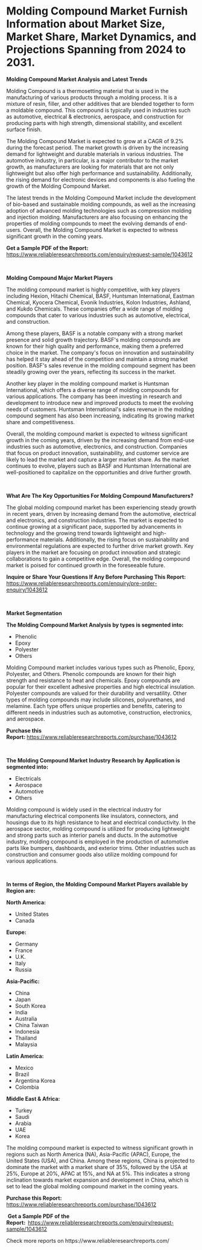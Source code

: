 <p><h1>Molding Compound Market Furnish Information about Market Size, Market Share, Market Dynamics, and Projections Spanning from 2024 to 2031.</h1></p><p><strong>Molding Compound Market Analysis and Latest Trends</strong></p>
<p><p>Molding Compound is a thermosetting material that is used in the manufacturing of various products through a molding process. It is a mixture of resin, filler, and other additives that are blended together to form a moldable compound. This compound is typically used in industries such as automotive, electrical & electronics, aerospace, and construction for producing parts with high strength, dimensional stability, and excellent surface finish.</p><p>The Molding Compound Market is expected to grow at a CAGR of 9.2% during the forecast period. The market growth is driven by the increasing demand for lightweight and durable materials in various industries. The automotive industry, in particular, is a major contributor to the market growth, as manufacturers are looking for materials that are not only lightweight but also offer high performance and sustainability. Additionally, the rising demand for electronic devices and components is also fueling the growth of the Molding Compound Market.</p><p>The latest trends in the Molding Compound Market include the development of bio-based and sustainable molding compounds, as well as the increasing adoption of advanced molding technologies such as compression molding and injection molding. Manufacturers are also focusing on enhancing the properties of molding compounds to meet the evolving demands of end-users. Overall, the Molding Compound Market is expected to witness significant growth in the coming years.</p></p>
<p><strong>Get a Sample PDF of the Report:&nbsp;</strong> <a href="https://www.reliableresearchreports.com/enquiry/request-sample/1043612">https://www.reliableresearchreports.com/enquiry/request-sample/1043612</a></p>
<p>&nbsp;</p>
<p><strong>Molding Compound Major Market Players</strong></p>
<p><p>The molding compound market is highly competitive, with key players including Hexion, Hitachi Chemical, BASF, Huntsman International, Eastman Chemical, Kyocera Chemical, Evonik Industries, Kolon Industries, Ashland, and Kukdo Chemicals. These companies offer a wide range of molding compounds that cater to various industries such as automotive, electrical, and construction.</p><p>Among these players, BASF is a notable company with a strong market presence and solid growth trajectory. BASF's molding compounds are known for their high quality and performance, making them a preferred choice in the market. The company's focus on innovation and sustainability has helped it stay ahead of the competition and maintain a strong market position. BASF's sales revenue in the molding compound segment has been steadily growing over the years, reflecting its success in the market.</p><p>Another key player in the molding compound market is Huntsman International, which offers a diverse range of molding compounds for various applications. The company has been investing in research and development to introduce new and improved products to meet the evolving needs of customers. Huntsman International's sales revenue in the molding compound segment has also been increasing, indicating its growing market share and competitiveness.</p><p>Overall, the molding compound market is expected to witness significant growth in the coming years, driven by the increasing demand from end-use industries such as automotive, electronics, and construction. Companies that focus on product innovation, sustainability, and customer service are likely to lead the market and capture a larger market share. As the market continues to evolve, players such as BASF and Huntsman International are well-positioned to capitalize on the opportunities and drive further growth.</p></p>
<p>&nbsp;</p>
<p><strong>What Are The Key Opportunities For Molding Compound Manufacturers?</strong></p>
<p><p>The global molding compound market has been experiencing steady growth in recent years, driven by increasing demand from the automotive, electrical and electronics, and construction industries. The market is expected to continue growing at a significant pace, supported by advancements in technology and the growing trend towards lightweight and high-performance materials. Additionally, the rising focus on sustainability and environmental regulations are expected to further drive market growth. Key players in the market are focusing on product innovation and strategic collaborations to gain a competitive edge. Overall, the molding compound market is poised for continued growth in the foreseeable future.</p></p>
<p><strong>Inquire or Share Your Questions If Any Before Purchasing This Report:</strong> <a href="https://www.reliableresearchreports.com/enquiry/pre-order-enquiry/1043612">https://www.reliableresearchreports.com/enquiry/pre-order-enquiry/1043612</a></p>
<p>&nbsp;</p>
<p><strong>Market Segmentation</strong></p>
<p><strong>The Molding Compound Market Analysis by types is segmented into:</strong></p>
<p><ul><li>Phenolic</li><li>Epoxy</li><li>Polyester</li><li>Others</li></ul></p>
<p><p>Molding Compound market includes various types such as Phenolic, Epoxy, Polyester, and Others. Phenolic compounds are known for their high strength and resistance to heat and chemicals. Epoxy compounds are popular for their excellent adhesive properties and high electrical insulation. Polyester compounds are valued for their durability and versatility. Other types of molding compounds may include silicones, polyurethanes, and melamine. Each type offers unique properties and benefits, catering to different needs in industries such as automotive, construction, electronics, and aerospace.</p></p>
<p><strong>Purchase this Report:&nbsp;</strong><a href="https://www.reliableresearchreports.com/purchase/1043612">https://www.reliableresearchreports.com/purchase/1043612</a></p>
<p>&nbsp;</p>
<p><strong>The Molding Compound Market Industry Research by Application is segmented into:</strong></p>
<p><ul><li>Electricals</li><li>Aerospace</li><li>Automotive</li><li>Others</li></ul></p>
<p><p>Molding compound is widely used in the electrical industry for manufacturing electrical components like insulators, connectors, and housings due to its high resistance to heat and electrical conductivity. In the aerospace sector, molding compound is utilized for producing lightweight and strong parts such as interior panels and ducts. In the automotive industry, molding compound is employed in the production of automotive parts like bumpers, dashboards, and exterior trims. Other industries such as construction and consumer goods also utilize molding compound for various applications.</p></p>
<p>&nbsp;</p>
<p><strong>In terms of Region, the Molding Compound Market Players available by Region are:</strong></p>
<p>
    <p> <strong> North America: </strong>
        <ul>
            <li>United States</li>
            <li>Canada</li>
        </ul>
        </p> 
    <p> <strong> Europe: </strong>
        <ul>
            <li>Germany</li>
            <li>France</li>
            <li>U.K.</li>
            <li>Italy</li>
            <li>Russia</li>
        </ul>
        </p> 
    <p> <strong> Asia-Pacific: </strong>
        <ul>
            <li>China</li>
            <li>Japan</li>
            <li>South Korea</li>
            <li>India</li>
            <li>Australia</li>
            <li>China Taiwan</li>
            <li>Indonesia</li>
            <li>Thailand</li>
            <li>Malaysia</li>
        </ul>
        </p> 
    <p> <strong> Latin America: </strong>
        <ul>
            <li>Mexico</li>
            <li>Brazil</li>
            <li>Argentina Korea</li>
            <li>Colombia</li>
        </ul>
        </p> 
    <p> <strong> Middle East & Africa: </strong>
        <ul>
            <li>Turkey</li>
            <li>Saudi</li>
            <li>Arabia</li>
            <li>UAE</li>
            <li>Korea</li>
        </ul>
    </p>
    </p>
<p><p>The molding compound market is expected to witness significant growth in regions such as North America (NA), Asia-Pacific (APAC), Europe, the United States (USA), and China. Among these regions, China is projected to dominate the market with a market share of 35%, followed by the USA at 25%, Europe at 20%, APAC at 15%, and NA at 5%. This indicates a strong inclination towards market expansion and development in China, which is set to lead the global molding compound market in the coming years.</p></p>
<p><strong>Purchase this Report: </strong><a href="https://www.reliableresearchreports.com/purchase/1043612">https://www.reliableresearchreports.com/purchase/1043612</a></p>
<p>&nbsp;<strong>Get a Sample PDF of the Report:&nbsp;&nbsp;</strong><a href="https://www.reliableresearchreports.com/enquiry/request-sample/1043612">https://www.reliableresearchreports.com/enquiry/request-sample/1043612</a></p>
<p><strong></strong></p>
<p>Check more reports on https://www.reliableresearchreports.com/</p>